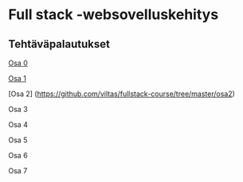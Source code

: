 # Full stack -websovelluskehitys

## Tehtäväpalautukset
[Osa 0](https://github.com/viltas/fullstack-course/tree/master/osa0)

[Osa 1](https://github.com/viltas/fullstack-course/tree/master/osa1)

[Osa 2] (https://github.com/viltas/fullstack-course/tree/master/osa2)

Osa 3

Osa 4

Osa 5

Osa 6

Osa 7

